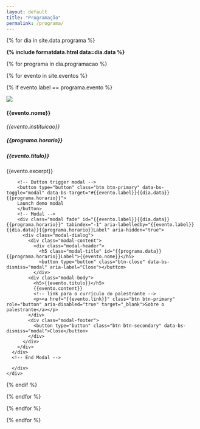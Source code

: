 ```yaml
---
layout: default
title: "Programação"
permalink: /programa/
---
```


<div class="container-md my-2">

<div class="col border m-2 bg-light">

{% for dia in site.data.programa %}

<div class="alert bg-success bg-gradient text-white" role="alert">
  <b>{% include formatdata.html data=dia.data %}</b>
</div>

{% for programa in dia.programacao %}

{% for evento in site.eventos %}

{% if evento.label == programa.evento %}

<div class="card m-3">
  <div class="row g-0">
    <div class="col-md-3">
      <img src="{{site.baseurl}}/img/eventos/{{evento.img}}" class="card-img-top" style="object-fit: contain;">
    </div>
    <div class="col-md-9">
      <div class="card-body">
        <h4 class="card-title">{{evento.nome}}</h4>
        <p><i>{{evento.instituicao}}</i></p>
        <h5>{{programa.horario}}</h5>
        <h5>{{evento.titulo}}</h5>
        {{evento.excerpt}}

        <!-- Button trigger modal -->
        <button type="button" class="btn btn-primary" data-bs-toggle="modal" data-bs-target="#{{evento.label}}{{dia.data}}{{programa.horario}}">
        Launch demo modal
        </button>
        <!-- Modal -->
        <div class="modal fade" id="{{evento.label}}{{dia.data}}{{programa.horario}}" tabindex="-1" aria-labelledby="{{evento.label}}{{dia.data}}{{programa.horario}}Label" aria-hidden="true">
          <div class="modal-dialog">
            <div class="modal-content">
              <div class="modal-header">
                <h5 class="modal-title" id="{{programa.data}}{{programa.horario}}Label">{{evento.nome}}</h5>
                <button type="button" class="btn-close" data-bs-dismiss="modal" aria-label="Close"></button>
              </div>
            <div class="modal-body">
              <h5>{{evento.titulo}}</h5>
              {{evento.content}}
              <!-- link para o currículo do palestrante -->
              <p><a href="{{evento.link}}" class="btn btn-primary" role="button" aria-disabled="true" target="_blank">Sobre o palestrante</a></p>
            </div>
            <div class="modal-footer">
              <button type="button" class="btn btn-secondary" data-bs-dismiss="modal">Close</button>
            </div>
          </div>
        </div>
      </div>
      <!-- End Modal -->
        
      </div>
    </div>
  </div>
</div>

{% endif %}

{% endfor %}

{% endfor %}

{% endfor %}

</div>
</div>